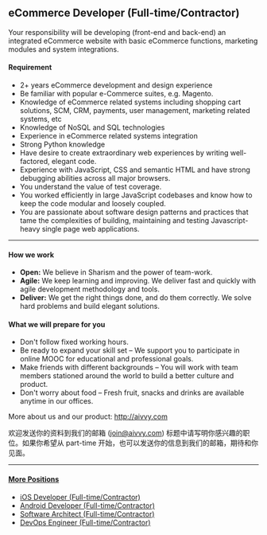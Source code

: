 ## eCommerce Developer (Full-time/Contractor)
Your responsibility will be developing (front-end and back-end) an integrated eCommerce website with basic eCommerce functions, marketing modules and system integrations.

#### Requirement
- 2+ years eCommerce development and design experience
- Be familiar with popular e-Commerce suites, e.g. Magento.
- Knowledge of eCommerce related systems including shopping cart solutions, SCM, CRM, payments, user management, marketing related systems, etc
- Knowledge of NoSQL and SQL technologies
- Experience in eCommerce related systems integration
- Strong Python knowledge
- Have desire to create extraordinary web experiences by writing well-factored, elegant code.
- Experience with JavaScript, CSS and semantic HTML and have strong debugging abilities across all major browsers.
- You understand the value of test coverage.
- You worked efficiently in large JavaScript codebases and know how to keep the code modular and loosely coupled.
- You are passionate about software design patterns and practices that tame the complexities of building, maintaining and testing Javascript-heavy single page web applications.

-------------------

#### How we work
- **Open:** We believe in Sharism and the power of team-work.
- **Agile:** We keep learning and improving. We deliver fast and quickly with agile development methodology and tools.
- **Deliver:** We get the right things done, and do them correctly. We solve hard problems and build elegant solutions.

#### What we will prepare for you
- Don't follow fixed working hours.
- Be ready to expand your skill set – We support you to participate in online MOOC for educational and professional goals.
- Make friends with different backgrounds – You will work with team members stationed around the world to build a better culture and product.
- Don't worry about food – Fresh fruit, snacks and drinks are available anytime in our offices.

More about us and our product: http://aivvy.com

欢迎发送你的资料到我们的邮箱 (join@aivvy.com) 标题中请写明你感兴趣的职位。如果你希望从 part-time 开始，也可以发送你的信息到我们的邮箱，期待和你见面。

----------------
#### [More Positions](https://github.com/Doriscafe/missionaivvy/blob/master/anywhere.md)
- [iOS Developer (Full-time/Contractor)](https://github.com/Doriscafe/missionaivvy/blob/master/iOS.md)
- [Android Developer (Full-time/Contractor)](https://github.com/Doriscafe/missionaivvy/blob/master/Android.md)
- [Software Architect (Full-time/Contractor)](https://github.com/Doriscafe/missionaivvy/blob/master/SA.md)
- [DevOps Engineer (Full-time/Contractor)](https://github.com/Doriscafe/missionaivvy/blob/master/DevOps.md)
